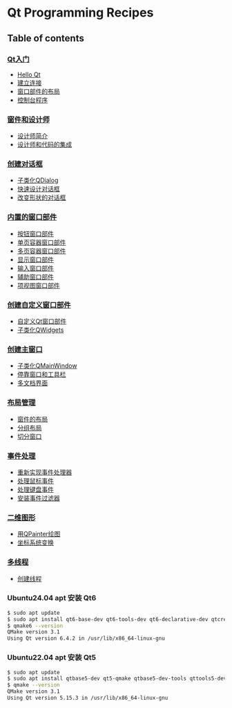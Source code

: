 # Qt Programming Recipes

## Table of contents

### [Qt入门](getting_started)
- [Hello Qt](getting_started/hello_qt)
- [建立连接](getting_started/making_connections)
- [窗口部件的布局](getting_started/laying_out_widgets)
- [控制台程序](getting_started/console_program)

### [窗件和设计师](widgets_and_designer)
- [设计师简介](widgets_and_designer/designer_introduction)
- [设计师和代码的集成](widgets_and_designer/designer_integration_with_code)

### [创建对话框](creating_dialogs)
- [子类化QDialog](creating_dialogs/subclassing_qdialog)
- [快速设计对话框](creating_dialogs/rapid_dialog_design)
- [改变形状的对话框](creating_dialogs/shape_changing_dialogs)

### [内置的窗口部件](built_in_widgets_and_dialogs)
- [按钮窗口部件](built_in_widgets_and_dialogs/button_widgets)
- [单页容器窗口部件](built_in_widgets_and_dialogs/single_page_container_widgets)
- [多页容器窗口部件](built_in_widgets_and_dialogs/multi_page_container_widgets)
- [显示窗口部件](built_in_widgets_and_dialogs/display_widgets)
- [输入窗口部件](built_in_widgets_and_dialogs/input_widgets)
- [辅助窗口部件](built_in_widgets_and_dialogs/utility_widgets)
- [项视图窗口部件](built_in_widgets_and_dialogs/item_view_widgets)

### [创建自定义窗口部件](creating_custom_widgets)
- [自定义Qt窗口部件](creating_custom_widgets/customizing_qt_widgets)
- [子类化QWidgets](creating_custom_widgets/subclassing_qwidget)

### [创建主窗口](creating_main_windows)
- [子类化QMainWindow](creating_main_windows/subclassing_qmainwindow)
- [停靠窗口和工具栏](creating_main_windows/dock_windows_and_toolbars)
- [多文档界面](creating_main_windows/multiple_document_interface)

### [布局管理](layout_management)
- [窗件的布局](layout_management/layout_of_widgets)
- [分组布局](layout_management/stacked_layouts)
- [切分窗口](layout_management/splitters)

### [事件处理](event_processing)
- [重新实现事件处理器](event_processing/reimplementing_event_handlers)
- [处理鼠标事件](event_processing/processing_mouse_event)
- [处理键盘事件](event_processing/processing_keyboard_event)
- [安装事件过滤器](event_processing/installing_event_filters)

### [二维图形](2d_graphics)
- [用QPainter绘图](2d_graphics/painting_with_qpainter)
- [坐标系统变换](2d_graphics/coordinate_system_transformations)

### [多线程](multithreading)
- [创建线程](multithreading/creating_threads)

### Ubuntu24.04 apt 安装 Qt6

```bash
$ sudo apt update
$ sudo apt install qt6-base-dev qt6-tools-dev qt6-declarative-dev qtcreator
$ qmake6 --version
QMake version 3.1
Using Qt version 6.4.2 in /usr/lib/x86_64-linux-gnu
```

### Ubuntu22.04 apt 安装 Qt5

```bash
$ sudo apt update
$ sudo apt install qtbase5-dev qt5-qmake qtbase5-dev-tools qttools5-dev-tools qttools5-dev
$ qmake --version
QMake version 3.1
Using Qt version 5.15.3 in /usr/lib/x86_64-linux-gnu
```
